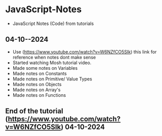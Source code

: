 # JavaScript-Notes
 - JavaScript Notes (Code) from tutorials

## 04-10--2024
- Use (https://www.youtube.com/watch?v=W6NZfCO5SIk) this link for reference when notes dont make sense
- Started watching Mosh tutorial video.
- Made some notes on Variables
- Made notes on Constants
- Made notes on Primitive/ Value Types
- Made notes on Objects
- Made notes on Array's
- Made notes on Functions

## End of the tutorial (https://www.youtube.com/watch?v=W6NZfCO5SIk) 04-10-2024
